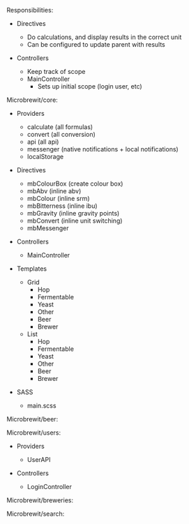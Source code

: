 Responsibilities:
- Directives 
	- Do calculations, and display results in the correct unit
	- Can be configured to update parent with results

- Controllers
	- Keep track of scope
	- MainController
		- Sets up initial scope (login user, etc)

Microbrewit/core:
- Providers
	- calculate (all formulas)
	- convert (all conversion)
	- api (all api)
	- messenger (native notifications + local notifications)
	- localStorage

- Directives
	- mbColourBox (create colour box)
	- mbAbv (inline abv)
	- mbColour (inline srm)
	- mbBitterness (inline ibu)
	- mbGravity (inline gravity points)
	- mbConvert (inline unit switching)
	- mbMessenger

- Controllers
	- MainController

- Templates
	- Grid
		- Hop
		- Fermentable
		- Yeast
		- Other
		- Beer
		- Brewer
	- List
		- Hop
		- Fermentable
		- Yeast
		- Other
		- Beer
		- Brewer

- SASS
	- main.scss

Microbrewit/beer:

Microbrewit/users:
- Providers
	- UserAPI

- Controllers
	- LoginController

Microbrewit/breweries:

Microbrewit/search:
